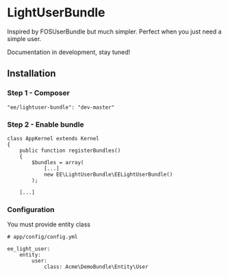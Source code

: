 LightUserBundle
=============
Inspired by FOSUserBundle but much simpler. Perfect when you just need a simple user.

Documentation in development, stay tuned!


## Installation

### Step 1 - Composer

    "ee/lightuser-bundle": "dev-master"

### Step 2 - Enable bundle

    class AppKernel extends Kernel
    {
        public function registerBundles()
        {
            $bundles = array(
                [...]
                new EE\LightUserBundle\EELightUserBundle()
            );

        [...]

### Configuration

You must provide entity class

    # app/config/config.yml

    ee_light_user:
        entity:
            user:
                class: Acme\DemoBundle\Entity\User

